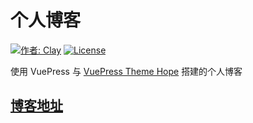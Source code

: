 # 个人博客

[![作者: Clay](https://img.shields.io/badge/作者-Clay-blue.svg?style=for-the-badge)](https://clay-wangzhi.com/)
[![License](https://img.shields.io/github/license/mister-hope/mister-hope.github.io?style=for-the-badge)](https://github.com/clay-wangzhi/wiki/blob/master/LICENSE)

使用 VuePress 与 [VuePress Theme Hope](https://vuepress-theme-hope.github.io/zh/) 搭建的个人博客

## [博客地址](https://clay-wangzhi.com/)


